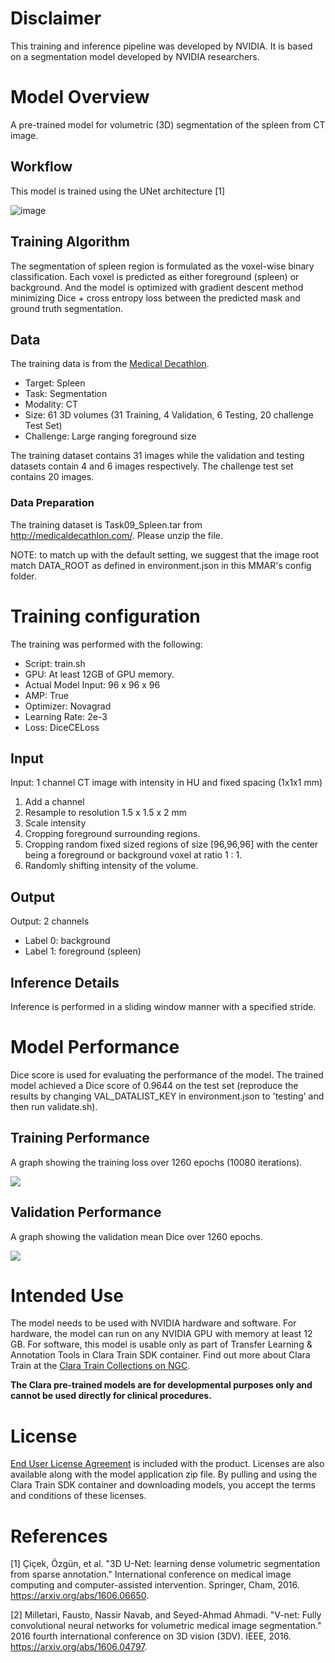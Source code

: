 # Disclaimer
This training and inference pipeline was developed by NVIDIA. It is based on a segmentation model developed by NVIDIA researchers.
# Model Overview
A pre-trained model for volumetric (3D) segmentation of the spleen from CT image.

## Workflow
This model is trained using the UNet architecture [1]

![image](https://developer.download.nvidia.com/assets/Clara/Images/clara_pt_spleen_ct_segmentation_workflow.png) 

## Training Algorithm
The segmentation of spleen region is formulated as the voxel-wise binary classification. Each voxel is predicted as either foreground (spleen) or background. And the model is optimized with gradient descent method minimizing Dice + cross entropy loss between the predicted mask and ground truth segmentation. 

## Data
The training data is from the [Medical Decathlon](http://medicaldecathlon.com/).

- Target: Spleen
- Task: Segmentation
- Modality: CT  
- Size: 61 3D volumes (31 Training, 4 Validation, 6 Testing, 20 challenge Test Set)
- Challenge: Large ranging foreground size

The training dataset contains 31 images while the validation and testing datasets contain 4 and 6 images respectively. The challenge test set contains 20 images.

### Data Preparation
The training dataset is Task09_Spleen.tar from http://medicaldecathlon.com/. Please unzip the file.

NOTE: to match up with the default setting, we suggest that the image root match DATA_ROOT as defined in environment.json in this MMAR's config folder.

# Training configuration
The training was performed with the following:

- Script: train.sh
- GPU: At least 12GB of GPU memory. 
- Actual Model Input: 96 x 96 x 96
- AMP: True
- Optimizer: Novagrad
- Learning Rate: 2e-3
- Loss: DiceCELoss

## Input
Input: 1 channel CT image with intensity in HU and fixed spacing (1x1x1 mm)

1. Add a channel
2. Resample to resolution 1.5 x 1.5 x 2 mm
3. Scale intensity
3. Cropping foreground surrounding regions.
4. Cropping random fixed sized regions of size [96,96,96] with the center being a foreground or background voxel at ratio 1 : 1.
5. Randomly shifting intensity of the volume.


## Output
Output: 2 channels
- Label 0: background
- Label 1: foreground (spleen)

## Inference Details
Inference is performed in a sliding window manner with a specified stride.

# Model Performance
Dice score is used for evaluating the performance of the model. The trained model achieved a Dice score of 0.9644 on the test set (reproduce the results by changing VAL_DATALIST_KEY in environment.json to 'testing' and then run validate.sh).

## Training Performance
A graph showing the training loss over 1260 epochs (10080 iterations).

![](https://developer.download.nvidia.com/assets/Clara/Images/clara_pt_spleen_ct_segmentation_train_2.png) <br>

## Validation Performance
A graph showing the validation mean Dice over 1260 epochs.

![](https://developer.download.nvidia.com/assets/Clara/Images/clara_pt_spleen_ct_segmentation_val_2.png) <br>

# Intended Use
The model needs to be used with NVIDIA hardware and software. For hardware, the model can run on any NVIDIA GPU with memory at least 12 GB. For software, this model is usable only as part of Transfer Learning &amp; Annotation Tools in Clara Train SDK container.  Find out more about Clara Train at the [Clara Train Collections on NGC](https://ngc.nvidia.com/catalog/collections/nvidia:claratrainframework).

**The Clara pre-trained models are for developmental purposes only and cannot be used directly for clinical procedures.**

# License
[End User License Agreement](https://developer.nvidia.com/clara-train-eula) is included with the product. Licenses are also available along with the model application zip file. By pulling and using the Clara Train SDK container and downloading models, you accept the terms and conditions of these licenses.

# References
[1] Çiçek, Özgün, et al. "3D U-Net: learning dense volumetric segmentation from sparse annotation." International conference on medical image computing and computer-assisted intervention. Springer, Cham, 2016. https://arxiv.org/abs/1606.06650.

[2] Milletari, Fausto, Nassir Navab, and Seyed-Ahmad Ahmadi. "V-net: Fully convolutional neural networks for volumetric medical image segmentation." 2016 fourth international conference on 3D vision (3DV). IEEE, 2016. https://arxiv.org/abs/1606.04797.
